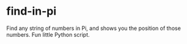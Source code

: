 # find-in-pi
Find any string of numbers in Pi, and shows you the position of those numbers. Fun little Python script.
